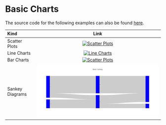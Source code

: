 # Basic Charts

The source code for the following examples can also be found [here](https://github.com/igiagkiozis/plotly/blob/master/plotly/examples/basic_charts.rs).

Kind | Link
:---|:----:
Scatter Plots |[![Scatter Plots](./img/line_and_scatter_plot.png)](./basic_charts/scatter_plots.md)
Line Charts | [![Line Charts](./img/line_shape_options_for_interpolation.png)](./basic_charts/line_charts.md)
Bar Charts | [![Scatter Plots](./img/bar_chart_with_error_bars.png)](./basic_charts/scatter_plots.md)
Sankey Diagrams | [![Sankey Diagrams](./img/basic_sankey.png)](./basic_charts/sankey_diagrams.md)
